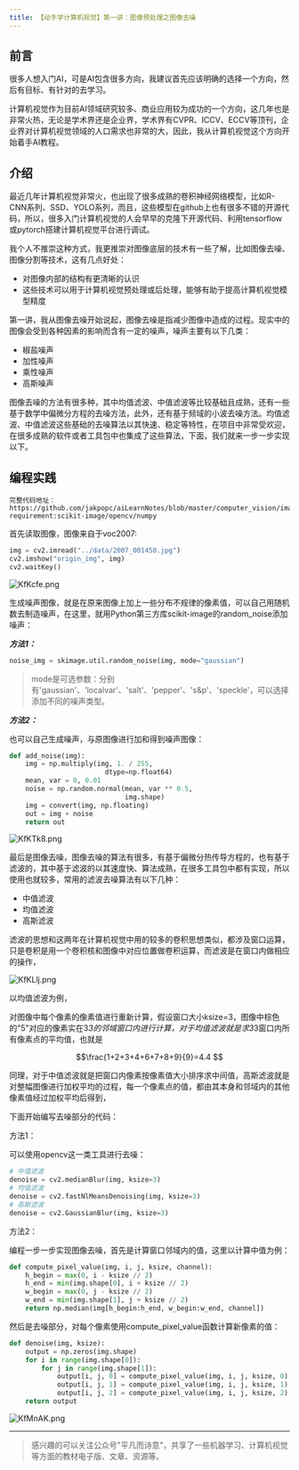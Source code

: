 ```yaml
---
title: 【动手学计算机视觉】第一讲：图像预处理之图像去噪
---
```


## **前言**

很多人想入门AI，可是AI包含很多方向，我建议首先应该明确的选择一个方向，然后有目标、有针对的去学习。

计算机视觉作为目前AI领域研究较多、商业应用较为成功的一个方向，这几年也是非常火热，无论是学术界还是企业界，学术界有CVPR、ICCV、ECCV等顶刊，企业界对计算机视觉领域的人口需求也非常的大，因此，我从计算机视觉这个方向开始着手AI教程。

## **介绍**

最近几年计算机视觉非常火，也出现了很多成熟的卷积神经网络模型，比如R-CNN系列、SSD、YOLO系列，而且，这些模型在github上也有很多不错的开源代码，所以，很多入门计算机视觉的人会早早的克隆下开源代码、利用tensorflow或pytorch搭建计算机视觉平台进行调试。

我个人不推崇这种方式，我更推崇对图像底层的技术有一些了解，比如图像去噪、图像分割等技术，这有几点好处：

- 对图像内部的结构有更清晰的认识
- 这些技术可以用于计算机视觉预处理或后处理，能够有助于提高计算机视觉模型精度

第一讲，我从图像去噪开始说起，图像去噪是指减少图像中造成的过程。现实中的图像会受到各种因素的影响而含有一定的噪声，噪声主要有以下几类：

- 椒盐噪声
- 加性噪声
- 乘性噪声
- 高斯噪声

图像去噪的方法有很多种，其中均值滤波、中值滤波等比较基础且成熟，还有一些基于数学中偏微分方程的去噪方法，此外，还有基于频域的小波去噪方法。均值滤波、中值滤波这些基础的去噪算法以其快速、稳定等特性，在项目中非常受欢迎，在很多成熟的软件或者工具包中也集成了这些算法，下面，我们就来一步一步实现以下。

## **编程实践**

```shell
完整代码地址：
https://github.com/jakpopc/aiLearnNotes/blob/master/computer_vision/image_denoising.py
requirement:scikit-image/opencv/numpy
```

首先读取图像，图像来自于voc2007:

```python
img = cv2.imread("../data/2007_001458.jpg")
cv2.imshow("origin_img", img)
cv2.waitKey()
```

![KfKcfe.png](https://s2.ax1x.com/2019/10/29/KfKcfe.png)

生成噪声图像，就是在原来图像上加上一些分布不规律的像素值，可以自己用随机数去制造噪声，在这里，就用Python第三方库scikit-image的random_noise添加噪声：

***方法1：***

```python
noise_img = skimage.util.random_noise(img, mode="gaussian")
```

> mode是可选参数：分别有'gaussian'、'localvar'、'salt'、'pepper'、's&p'、'speckle'，可以选择添加不同的噪声类型。

***方法2：***

也可以自己生成噪声，与原图像进行加和得到噪声图像：

```python
def add_noise(img):
    img = np.multiply(img, 1. / 255,
                        dtype=np.float64)
    mean, var = 0, 0.01
    noise = np.random.normal(mean, var ** 0.5,
                             img.shape)
    img = convert(img, np.floating)
    out = img + noise
    return out
```

![KfKTk8.png](https://s2.ax1x.com/2019/10/29/KfKTk8.png)

最后是图像去噪，图像去噪的算法有很多，有基于偏微分热传导方程的，也有基于滤波的，其中基于滤波的以其速度快、算法成熟，在很多工具包中都有实现，所以使用也就较多，常用的滤波去噪算法有以下几种：

- 中值滤波
- 均值滤波
- 高斯滤波

滤波的思想和这两年在计算机视觉中用的较多的卷积思想类似，都涉及窗口运算，只是卷积是用一个卷积核和图像中对应位置做卷积运算，而滤波是在窗口内做相应的操作，

![KfKLlj.png](https://s2.ax1x.com/2019/10/29/KfKLlj.png)

以均值滤波为例，

对图像中每个像素的像素值进行重新计算，假设窗口大小ksize=3，图像中棕色的"5"对应的像素实在3*3的邻域窗口内进行计算，对于均值滤波就是求3*3窗口内所有像素点的平均值，也就是

$$\frac{1+2+3+4+6+7+8+9}{9}=4.4 $$

同理，对于中值滤波就是把窗口内像素按像素值大小排序求中间值，高斯滤波就是对整幅图像进行加权平均的过程，每一个像素点的值，都由其本身和邻域内的其他像素值经过加权平均后得到，

下面开始编写去噪部分的代码：

方法1：

可以使用opencv这一类工具进行去噪：

```python
# 中值滤波
denoise = cv2.medianBlur(img, ksize=3)
# 均值滤波
denoise = cv2.fastNlMeansDenoising(img, ksize=3)
# 高斯滤波
denoise = cv2.GaussianBlur(img, ksize=3)
```

方法2：

编程一步一步实现图像去噪，首先是计算窗口邻域内的值，这里以计算中值为例：

```python
def compute_pixel_value(img, i, j, ksize, channel):
    h_begin = max(0, i - ksize // 2)
    h_end = min(img.shape[0], i + ksize // 2)
    w_begin = max(0, j - ksize // 2)
    w_end = min(img.shape[1], j + ksize // 2)
    return np.median(img[h_begin:h_end, w_begin:w_end, channel])
```

然后是去噪部分，对每个像素使用compute_pixel_value函数计算新像素的值：

```python
def denoise(img, ksize):
    output = np.zeros(img.shape)
    for i in range(img.shape[0]):
        for j in range(img.shape[1]):
            output[i, j, 0] = compute_pixel_value(img, i, j, ksize, 0)
            output[i, j, 1] = compute_pixel_value(img, i, j, ksize, 1)
            output[i, j, 2] = compute_pixel_value(img, i, j, ksize, 2)
    return output
```

![KfMnAK.png](https://s2.ax1x.com/2019/10/29/KfMnAK.png)

------

> 感兴趣的可以关注公众号"平凡而诗意"，共享了一些机器学习、计算机视觉等方面的教材电子版、文章、资源等。